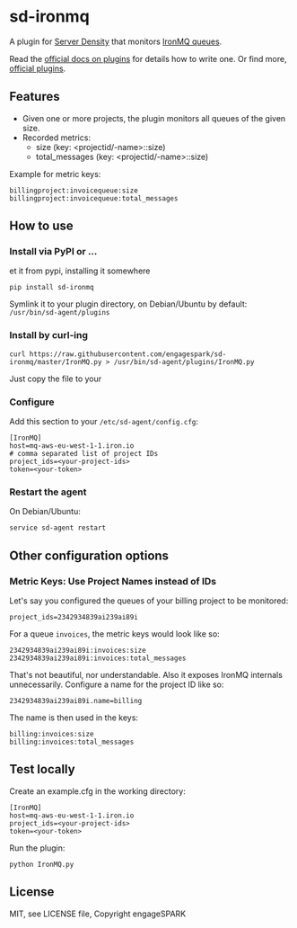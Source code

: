 # sd-ironmq

A plugin for [Server Density](https://engagespark.serverdensity.io) that monitors [IronMQ queues](https://www.iron.io/).

Read the [official docs on plugins](https://support.serverdensity.com/hc/en-us/sections/200275866-Plugins) for details how to write one. Or find more, [official plugins](https://github.com/serverdensity/sd-agent-plugins).

## Features

* Given one or more projects, the plugin monitors all queues of the given size.
* Recorded metrics:
  * size (key: <projectid/-name>:<queuename>:size)
  * total_messages (key: <projectid/-name>:<queuename>:size)

Example for metric keys:

    billingproject:invoicequeue:size
    billingproject:invoicequeue:total_messages

## How to use

### Install via PyPI or …

et it from pypi, installing it somewhere

    pip install sd-ironmq

Symlink it to your plugin directory, on Debian/Ubuntu by default: `/usr/bin/sd-agent/plugins`

### Install by curl-ing

    curl https://raw.githubusercontent.com/engagespark/sd-ironmq/master/IronMQ.py > /usr/bin/sd-agent/plugins/IronMQ.py

Just copy the file to your

### Configure

Add this section to your `/etc/sd-agent/config.cfg`:

    [IronMQ]
    host=mq-aws-eu-west-1-1.iron.io
    # comma separated list of project IDs
    project_ids=<your-project-ids>
    token=<your-token>

### Restart the agent

On Debian/Ubuntu:

    service sd-agent restart

## Other configuration options

### Metric Keys: Use Project Names instead of IDs

Let's say you configured the queues of your billing project to be monitored:

    project_ids=2342934839ai239ai89i

For a queue `invoices`, the metric keys would look like so:

    2342934839ai239ai89i:invoices:size
    2342934839ai239ai89i:invoices:total_messages

That's not beautiful, nor understandable. Also it exposes IronMQ internals unnecessarily. Configure a name for the project ID like so:

    2342934839ai239ai89i.name=billing

The name is then used in the keys:

    billing:invoices:size
    billing:invoices:total_messages

## Test locally

Create an example.cfg in the working directory:

    [IronMQ]
    host=mq-aws-eu-west-1-1.iron.io
    project_ids=<your-project-ids>
    token=<your-token>

Run the plugin:

    python IronMQ.py


## License

MIT, see LICENSE file, Copyright engageSPARK

